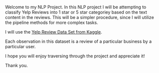 Welcome to my  NLP Project. In this NLP project I will be attempting to classify Yelp Reviews into 1 star or 5 star categoriey based on the text content in the reviews. This will be a simpler procedure, since I will utilize the pipeline methods for more complex tasks.

I will use the [Yelp Review Data Set from Kaggle](https://www.kaggle.com/c/yelp-recsys-2013).

Each observation in this dataset is a review of a particular business by a particular user.

I hope you will enjoy traversing through the project and appreciate it!

Thank you.
